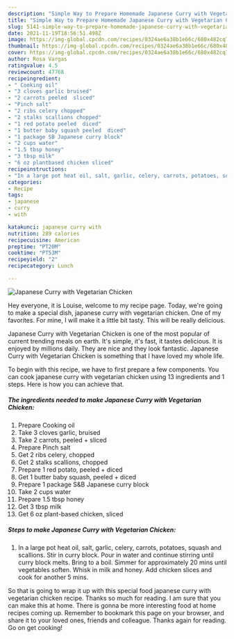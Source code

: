 ```yaml
---
description: "Simple Way to Prepare Homemade Japanese Curry with Vegetarian Chicken"
title: "Simple Way to Prepare Homemade Japanese Curry with Vegetarian Chicken"
slug: 5141-simple-way-to-prepare-homemade-japanese-curry-with-vegetarian-chicken
date: 2021-11-19T18:56:51.498Z
image: https://img-global.cpcdn.com/recipes/0324ae6a38b1e66c/680x482cq70/japanese-curry-with-vegetarian-chicken-recipe-main-photo.jpg
thumbnail: https://img-global.cpcdn.com/recipes/0324ae6a38b1e66c/680x482cq70/japanese-curry-with-vegetarian-chicken-recipe-main-photo.jpg
cover: https://img-global.cpcdn.com/recipes/0324ae6a38b1e66c/680x482cq70/japanese-curry-with-vegetarian-chicken-recipe-main-photo.jpg
author: Rosa Vargas
ratingvalue: 4.5
reviewcount: 47768
recipeingredient:
- " Cooking oil"
- "3 cloves garlic bruised"
- "2 carrots peeled  sliced"
- "Pinch salt"
- "2 ribs celery chopped"
- "2 stalks scallions chopped"
- "1 red potato peeled  diced"
- "1 butter baby squash peeled  diced"
- "1 package SB Japanese curry block"
- "2 cups water"
- "1.5 tbsp honey"
- "3 tbsp milk"
- "6 oz plantbased chicken sliced"
recipeinstructions:
- "In a large pot heat oil, salt, garlic, celery, carrots, potatoes, squash and scallions. Stir in curry block. Pour in water and continue stirring until curry block melts. Bring to a boil. Simmer for approximately 20 mins until vegetables soften. Whisk in milk and honey. Add chicken slices and cook for another 5 mins."
categories:
- Recipe
tags:
- japanese
- curry
- with

katakunci: japanese curry with 
nutrition: 289 calories
recipecuisine: American
preptime: "PT20M"
cooktime: "PT53M"
recipeyield: "2"
recipecategory: Lunch

---
```



![Japanese Curry with Vegetarian Chicken](https://img-global.cpcdn.com/recipes/0324ae6a38b1e66c/680x482cq70/japanese-curry-with-vegetarian-chicken-recipe-main-photo.jpg)

Hey everyone, it is Louise, welcome to my recipe page. Today, we're going to make a special dish, japanese curry with vegetarian chicken. One of my favorites. For mine, I will make it a little bit tasty. This will be really delicious.

Japanese Curry with Vegetarian Chicken is one of the most popular of current trending meals on earth. It's simple, it's fast, it tastes delicious. It is enjoyed by millions daily. They are nice and they look fantastic. Japanese Curry with Vegetarian Chicken is something that I have loved my whole life.




To begin with this recipe, we have to first prepare a few components. You can cook japanese curry with vegetarian chicken using 13 ingredients and 1 steps. Here is how you can achieve that.

<!--inarticleads1-->

##### The ingredients needed to make Japanese Curry with Vegetarian Chicken:

1. Prepare  Cooking oil
1. Take 3 cloves garlic, bruised
1. Take 2 carrots, peeled + sliced
1. Prepare Pinch salt
1. Get 2 ribs celery, chopped
1. Get 2 stalks scallions, chopped
1. Prepare 1 red potato, peeled + diced
1. Get 1 butter baby squash, peeled + diced
1. Prepare 1 package S&amp;B Japanese curry block
1. Take 2 cups water
1. Prepare 1.5 tbsp honey
1. Get 3 tbsp milk
1. Get 6 oz plant-based chicken, sliced




<!--inarticleads2-->

##### Steps to make Japanese Curry with Vegetarian Chicken:

1. In a large pot heat oil, salt, garlic, celery, carrots, potatoes, squash and scallions. Stir in curry block. Pour in water and continue stirring until curry block melts. Bring to a boil. Simmer for approximately 20 mins until vegetables soften. Whisk in milk and honey. Add chicken slices and cook for another 5 mins.




So that is going to wrap it up with this special food japanese curry with vegetarian chicken recipe. Thanks so much for reading. I am sure that you can make this at home. There is gonna be more interesting food at home recipes coming up. Remember to bookmark this page on your browser, and share it to your loved ones, friends and colleague. Thanks again for reading. Go on get cooking!
